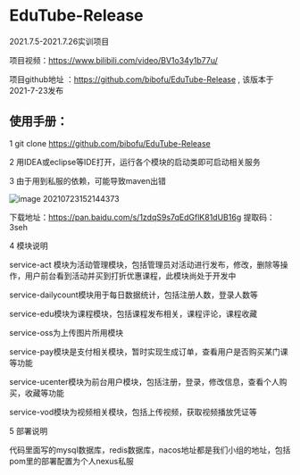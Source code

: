 # EduTube-Release
2021.7.5-2021.7.26实训项目

项目视频：https://www.bilibili.com/video/BV1o34y1b77u/

项目github地址 ：https://github.com/bibofu/EduTube-Release , 该版本于2021-7-23发布





## 使用手册：

1 git clone https://github.com/bibofu/EduTube-Release

2 用IDEA或eclipse等IDE打开，运行各个模块的启动类即可启动相关服务

3  由于用到私服的依赖，可能导致maven出错

![image 20210723152144373](https://z3.ax1x.com/2021/07/23/WsMRBj.png)

下载地址：https://pan.baidu.com/s/1zdqS9s7qEdGflK81dUB16g  提取码：3seh 



4  模块说明



service-act 模块为活动管理模块，包括管理员对活动进行发布，修改，删除等操作，用户前台看到活动并买到打折优惠课程，此模块尚处于开发中

service-dailycount模块用于每日数据统计，包括注册人数，登录人数等

service-edu模块为课程模块，包括课程发布相关，课程评论，课程收藏

service-oss为上传图片所用模块

service-pay模块是支付相关模块，暂时实现生成订单，查看用户是否购买某门课等功能

service-ucenter模块为前台用户模块，包括注册，登录，修改信息，查看个人购买，收藏等功能

service-vod模块为视频相关模块，包括上传视频，获取视频播放凭证等



5  部署说明

代码里面写的mysql数据库，redis数据库，nacos地址都是我们小组的地址，包括pom里的部署配置为个人nexus私服
